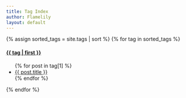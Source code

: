 ```yaml
---
title: Tag Index
author: Flamelily
layout: default
---
```

<div>

{% assign sorted_tags = site.tags | sort %}
    {% for tag in sorted_tags %}
    <h4><a id="{{ tag[0] | slugify }}" href="#{{ tag[0] | slugify }}">{{ tag | first }}</a></h4>
	<ul >
      {% for post in tag[1] %}
      <li>  <a href="{{ post.url }}">
      {{ post.title }}
   </a>
	  </li>
      {% endfor %}
    </ul>
    {% endfor %}
</div>